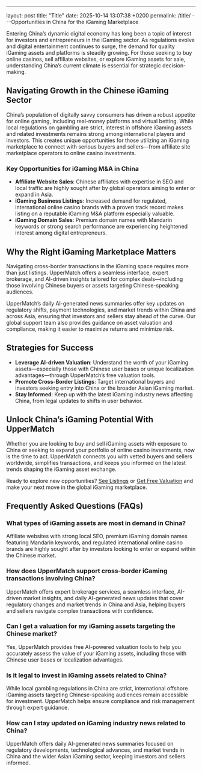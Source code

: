 ---
layout: post
title: "Title"
date: 2025-10-14 13:07:38 +0200
permalink: /title/
---Opportunities in China for the iGaming Marketplace

Entering China’s dynamic digital economy has long been a topic of interest for investors and entrepreneurs in the iGaming sector. As regulations evolve and digital entertainment continues to surge, the demand for quality iGaming assets and platforms is steadily growing. For those seeking to buy online casinos, sell affiliate websites, or explore iGaming assets for sale, understanding China’s current climate is essential for strategic decision-making.

## Navigating Growth in the Chinese iGaming Sector

China’s population of digitally savvy consumers has driven a robust appetite for online gaming, including real-money platforms and virtual betting. While local regulations on gambling are strict, interest in offshore iGaming assets and related investments remains strong among international players and investors. This creates unique opportunities for those utilizing an iGaming marketplace to connect with serious buyers and sellers—from affiliate site marketplace operators to online casino investments.

### Key Opportunities for iGaming M&A in China

- **Affiliate Website Sales**: Chinese affiliates with expertise in SEO and local traffic are highly sought after by global operators aiming to enter or expand in Asia.
- **iGaming Business Listings**: Increased demand for regulated, international online casino brands with a proven track record makes listing on a reputable iGaming M&A platform especially valuable.
- **iGaming Domain Sales**: Premium domain names with Mandarin keywords or strong search performance are experiencing heightened interest among digital entrepreneurs.

## Why the Right iGaming Marketplace Matters

Navigating cross-border transactions in the iGaming space requires more than just listings. UpperMatch offers a seamless interface, expert brokerage, and AI-driven insights tailored for complex deals—including those involving Chinese buyers or assets targeting Chinese-speaking audiences.

UpperMatch’s daily AI-generated news summaries offer key updates on regulatory shifts, payment technologies, and market trends within China and across Asia, ensuring that investors and sellers stay ahead of the curve. Our global support team also provides guidance on asset valuation and compliance, making it easier to maximize returns and minimize risk.

## Strategies for Success

- **Leverage AI-driven Valuation**: Understand the worth of your iGaming assets—especially those with Chinese user bases or unique localization advantages—through UpperMatch’s free valuation tools.
- **Promote Cross-Border Listings**: Target international buyers and investors seeking entry into China or the broader Asian iGaming market.
- **Stay Informed**: Keep up with the latest iGaming industry news affecting China, from legal updates to shifts in user behavior.

## Unlock China’s iGaming Potential With UpperMatch

Whether you are looking to buy and sell iGaming assets with exposure to China or seeking to expand your portfolio of online casino investments, now is the time to act. UpperMatch connects you with vetted buyers and sellers worldwide, simplifies transactions, and keeps you informed on the latest trends shaping the iGaming asset exchange.

Ready to explore new opportunities? [See Listings](https://www.uppermatch.com) or [Get Free Valuation](https://www.uppermatch.com) and make your next move in the global iGaming marketplace.

## Frequently Asked Questions (FAQs)

### What types of iGaming assets are most in demand in China?

Affiliate websites with strong local SEO, premium iGaming domain names featuring Mandarin keywords, and regulated international online casino brands are highly sought after by investors looking to enter or expand within the Chinese market.

### How does UpperMatch support cross-border iGaming transactions involving China?

UpperMatch offers expert brokerage services, a seamless interface, AI-driven market insights, and daily AI-generated news updates that cover regulatory changes and market trends in China and Asia, helping buyers and sellers navigate complex transactions with confidence.

### Can I get a valuation for my iGaming assets targeting the Chinese market?

Yes, UpperMatch provides free AI-powered valuation tools to help you accurately assess the value of your iGaming assets, including those with Chinese user bases or localization advantages.

### Is it legal to invest in iGaming assets related to China?

While local gambling regulations in China are strict, international offshore iGaming assets targeting Chinese-speaking audiences remain accessible for investment. UpperMatch helps ensure compliance and risk management through expert guidance.

### How can I stay updated on iGaming industry news related to China?

UpperMatch offers daily AI-generated news summaries focused on regulatory developments, technological advances, and market trends in China and the wider Asian iGaming sector, keeping investors and sellers informed.

<script type="application/ld+json">
{
  "@context": "https://schema.org",
  "@type": "BlogPosting",
  "headline": "Opportunities in China for the iGaming Marketplace",
  "description": "Explore the growing opportunities in China’s iGaming sector, including buying online casinos, selling affiliate websites, and investing in iGaming assets. Learn how UpperMatch facilitates cross-border transactions with AI-driven insights and expert brokerage.",
  "author": {
    "@type": "Person",
    "name": "UpperMatch"
  },
  "publisher": {
    "@type": "Organization",
    "name": "UpperMatch",
    "logo": {
      "@type": "ImageObject",
      "url": "https://www.uppermatch.com/logo.png"
    }
  },
  "mainEntityOfPage": {
    "@type": "WebPage",
    "@id": "https://www.uppermatch.com/blog/opportunities-in-china-for-the-igaming-marketplace"
  },
  "datePublished": "2024-06-01",
  "dateModified": "2024-06-01",
  "articleSection": [
    "iGaming marketplace",
    "buy online casinos",
    "sell affiliate websites",
    "iGaming assets for sale",
    "online casino investments",
    "iGaming M&A platform",
    "affiliate site marketplace",
    "SEO website sales",
    "iGaming business listings",
    "buy and sell iGaming assets"
  ],
  "keywords": "iGaming marketplace, buy online casinos, sell affiliate websites, iGaming assets for sale, online casino investments, iGaming M&A platform, affiliate site marketplace, SEO website sales, iGaming business listings, buy and sell iGaming assets",
  "inLanguage": "en",
  "url": "https://www.uppermatch.com/blog/opportunities-in-china-for-the-igaming-marketplace"
}
</script>

<script type="application/ld+json">
{
  "@context": "https://schema.org",
  "@type": "FAQPage",
  "mainEntity": [
    {
      "@type": "Question",
      "name": "What types of iGaming assets are most in demand in China?",
      "acceptedAnswer": {
        "@type": "Answer",
        "text": "Affiliate websites with strong local SEO, premium iGaming domain names featuring Mandarin keywords, and regulated international online casino brands are highly sought after by investors looking to enter or expand within the Chinese market."
      }
    },
    {
      "@type": "Question",
      "name": "How does UpperMatch support cross-border iGaming transactions involving China?",
      "acceptedAnswer": {
        "@type": "Answer",
        "text": "UpperMatch offers expert brokerage services, a seamless interface, AI-driven market insights, and daily AI-generated news updates that cover regulatory changes and market trends in China and Asia, helping buyers and sellers navigate complex transactions with confidence."
      }
    },
    {
      "@type": "Question",
      "name": "Can I get a valuation for my iGaming assets targeting the Chinese market?",
      "acceptedAnswer": {
        "@type": "Answer",
        "text": "Yes, UpperMatch provides free AI-powered valuation tools to help you accurately assess the value of your iGaming assets, including those with Chinese user bases or localization advantages."
      }
    },
    {
      "@type": "Question",
      "name": "Is it legal to invest in iGaming assets related to China?",
      "acceptedAnswer": {
        "@type": "Answer",
        "text": "While local gambling regulations in China are strict, international offshore iGaming assets targeting Chinese-speaking audiences remain accessible for investment. UpperMatch helps ensure compliance and risk management through expert guidance."
      }
    },
    {
      "@type": "Question",
      "name": "How can I stay updated on iGaming industry news related to China?",
      "acceptedAnswer": {
        "@type": "Answer",
        "text": "UpperMatch offers daily AI-generated news summaries focused on regulatory developments, technological advances, and market trends in China and the wider Asian iGaming sector, keeping investors and sellers informed."
      }
    }
  ]
}
</script>